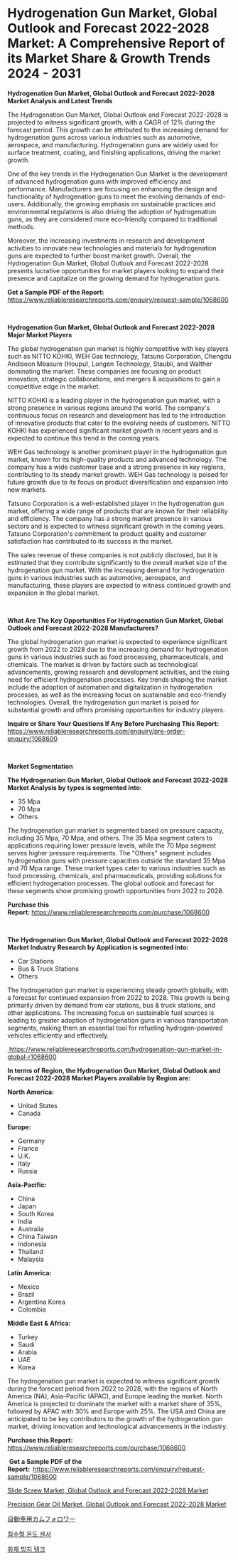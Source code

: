 <p><h1>Hydrogenation Gun Market, Global Outlook and Forecast 2022-2028 Market: A Comprehensive Report of its Market Share & Growth Trends 2024 - 2031</h1></p><p><strong>Hydrogenation Gun Market, Global Outlook and Forecast 2022-2028 Market Analysis and Latest Trends</strong></p>
<p><p>The Hydrogenation Gun Market, Global Outlook and Forecast 2022-2028 is projected to witness significant growth, with a CAGR of 12% during the forecast period. This growth can be attributed to the increasing demand for hydrogenation guns across various industries such as automotive, aerospace, and manufacturing. Hydrogenation guns are widely used for surface treatment, coating, and finishing applications, driving the market growth.</p><p>One of the key trends in the Hydrogenation Gun Market is the development of advanced hydrogenation guns with improved efficiency and performance. Manufacturers are focusing on enhancing the design and functionality of hydrogenation guns to meet the evolving demands of end-users. Additionally, the growing emphasis on sustainable practices and environmental regulations is also driving the adoption of hydrogenation guns, as they are considered more eco-friendly compared to traditional methods.</p><p>Moreover, the increasing investments in research and development activities to innovate new technologies and materials for hydrogenation guns are expected to further boost market growth. Overall, the Hydrogenation Gun Market, Global Outlook and Forecast 2022-2028 presents lucrative opportunities for market players looking to expand their presence and capitalize on the growing demand for hydrogenation guns.</p></p>
<p><strong>Get a Sample PDF of the Report:&nbsp;</strong> <a href="https://www.reliableresearchreports.com/enquiry/request-sample/1068600">https://www.reliableresearchreports.com/enquiry/request-sample/1068600</a></p>
<p>&nbsp;</p>
<p><strong>Hydrogenation Gun Market, Global Outlook and Forecast 2022-2028 Major Market Players</strong></p>
<p><p>The global hydrogenation gun market is highly competitive with key players such as NITTO KOHKI, WEH Gas technology, Tatsuno Corporation, Chengdu Andisoon Measure (Houpu), Longen Technology, Staubli, and Walther dominating the market. These companies are focusing on product innovation, strategic collaborations, and mergers & acquisitions to gain a competitive edge in the market.</p><p>NITTO KOHKI is a leading player in the hydrogenation gun market, with a strong presence in various regions around the world. The company's continuous focus on research and development has led to the introduction of innovative products that cater to the evolving needs of customers. NITTO KOHKI has experienced significant market growth in recent years and is expected to continue this trend in the coming years.</p><p>WEH Gas technology is another prominent player in the hydrogenation gun market, known for its high-quality products and advanced technology. The company has a wide customer base and a strong presence in key regions, contributing to its steady market growth. WEH Gas technology is poised for future growth due to its focus on product diversification and expansion into new markets.</p><p>Tatsuno Corporation is a well-established player in the hydrogenation gun market, offering a wide range of products that are known for their reliability and efficiency. The company has a strong market presence in various sectors and is expected to witness significant growth in the coming years. Tatsuno Corporation's commitment to product quality and customer satisfaction has contributed to its success in the market.</p><p>The sales revenue of these companies is not publicly disclosed, but it is estimated that they contribute significantly to the overall market size of the hydrogenation gun market. With the increasing demand for hydrogenation guns in various industries such as automotive, aerospace, and manufacturing, these players are expected to witness continued growth and expansion in the global market.</p></p>
<p>&nbsp;</p>
<p><strong>What Are The Key Opportunities For Hydrogenation Gun Market, Global Outlook and Forecast 2022-2028 Manufacturers?</strong></p>
<p><p>The global hydrogenation gun market is expected to experience significant growth from 2022 to 2028 due to the increasing demand for hydrogenation guns in various industries such as food processing, pharmaceuticals, and chemicals. The market is driven by factors such as technological advancements, growing research and development activities, and the rising need for efficient hydrogenation processes. Key trends shaping the market include the adoption of automation and digitalization in hydrogenation processes, as well as the increasing focus on sustainable and eco-friendly technologies. Overall, the hydrogenation gun market is poised for substantial growth and offers promising opportunities for industry players.</p></p>
<p><strong>Inquire or Share Your Questions If Any Before Purchasing This Report:</strong> <a href="https://www.reliableresearchreports.com/enquiry/pre-order-enquiry/1068600">https://www.reliableresearchreports.com/enquiry/pre-order-enquiry/1068600</a></p>
<p>&nbsp;</p>
<p><strong>Market Segmentation</strong></p>
<p><strong>The Hydrogenation Gun Market, Global Outlook and Forecast 2022-2028 Market Analysis by types is segmented into:</strong></p>
<p><ul><li>35 Mpa</li><li>70 Mpa</li><li>Others</li></ul></p>
<p><p>The hydrogenation gun market is segmented based on pressure capacity, including 35 Mpa, 70 Mpa, and others. The 35 Mpa segment caters to applications requiring lower pressure levels, while the 70 Mpa segment serves higher pressure requirements. The "Others" segment includes hydrogenation guns with pressure capacities outside the standard 35 Mpa and 70 Mpa range. These market types cater to various industries such as food processing, chemicals, and pharmaceuticals, providing solutions for efficient hydrogenation processes. The global outlook and forecast for these segments show promising growth opportunities from 2022 to 2028.</p></p>
<p><strong>Purchase this Report:&nbsp;</strong><a href="https://www.reliableresearchreports.com/purchase/1068600">https://www.reliableresearchreports.com/purchase/1068600</a></p>
<p>&nbsp;</p>
<p><strong>The Hydrogenation Gun Market, Global Outlook and Forecast 2022-2028 Market Industry Research by Application is segmented into:</strong></p>
<p><ul><li>Car Stations</li><li>Bus & Truck Stations</li><li>Others</li></ul></p>
<p><p>The hydrogenation gun market is experiencing steady growth globally, with a forecast for continued expansion from 2022 to 2028. This growth is being primarily driven by demand from car stations, bus & truck stations, and other applications. The increasing focus on sustainable fuel sources is leading to greater adoption of hydrogenation guns in various transportation segments, making them an essential tool for refueling hydrogen-powered vehicles efficiently and effectively.</p></p>
<p><a href="https://www.reliableresearchreports.com/hydrogenation-gun-market-in-global-r1068600">&nbsp;https://www.reliableresearchreports.com/hydrogenation-gun-market-in-global-r1068600</a></p>
<p><strong>In terms of Region, the Hydrogenation Gun Market, Global Outlook and Forecast 2022-2028 Market Players available by Region are:</strong></p>
<p>
    <p> <strong> North America: </strong>
        <ul>
            <li>United States</li>
            <li>Canada</li>
        </ul>
        </p> 
    <p> <strong> Europe: </strong>
        <ul>
            <li>Germany</li>
            <li>France</li>
            <li>U.K.</li>
            <li>Italy</li>
            <li>Russia</li>
        </ul>
        </p> 
    <p> <strong> Asia-Pacific: </strong>
        <ul>
            <li>China</li>
            <li>Japan</li>
            <li>South Korea</li>
            <li>India</li>
            <li>Australia</li>
            <li>China Taiwan</li>
            <li>Indonesia</li>
            <li>Thailand</li>
            <li>Malaysia</li>
        </ul>
        </p> 
    <p> <strong> Latin America: </strong>
        <ul>
            <li>Mexico</li>
            <li>Brazil</li>
            <li>Argentina Korea</li>
            <li>Colombia</li>
        </ul>
        </p> 
    <p> <strong> Middle East & Africa: </strong>
        <ul>
            <li>Turkey</li>
            <li>Saudi</li>
            <li>Arabia</li>
            <li>UAE</li>
            <li>Korea</li>
        </ul>
    </p>
    </p>
<p><p>The hydrogenation gun market is expected to witness significant growth during the forecast period from 2022 to 2028, with the regions of North America (NA), Asia-Pacific (APAC), and Europe leading the market. North America is projected to dominate the market with a market share of 35%, followed by APAC with 30% and Europe with 25%. The USA and China are anticipated to be key contributors to the growth of the hydrogenation gun market, driving innovation and technological advancements in the industry.</p></p>
<p><strong>Purchase this Report: </strong><a href="https://www.reliableresearchreports.com/purchase/1068600">https://www.reliableresearchreports.com/purchase/1068600</a></p>
<p>&nbsp;<strong>Get a Sample PDF of the Report:&nbsp;&nbsp;</strong><a href="https://www.reliableresearchreports.com/enquiry/request-sample/1068600">https://www.reliableresearchreports.com/enquiry/request-sample/1068600</a></p>
<p><strong></strong></p>
<p><p><a href="https://github.com/Whitneyboyettebo9kiw7yr13/Market-Research-Report-List-2/blob/main/slide-screw-market-global-outlook-and-forecast-2022-2028-market.md">Slide Screw Market, Global Outlook and Forecast 2022-2028 Market</a></p><p><a href="https://github.com/sonuprakash1/Market-Research-Report-List-2/blob/main/precision-gear-oil-market-global-outlook-and-forecast-2022-2028-market.md">Precision Gear Oil Market, Global Outlook and Forecast 2022-2028 Market</a></p><p><a href="https://github.com/hardee896/Market-Research-Report-List-1/blob/main/386891385388.md">自動車用カムフォロワー</a></p><p><a href="https://github.com/vsn7qpua81q/Market-Research-Report-List-2/blob/main/460678679054.md">침수형 온도 센서</a></p><p><a href="https://github.com/Elenrrera7685/Market-Research-Report-List-1/blob/main/101126479055.md">화재 방지 탱크</a></p></p>